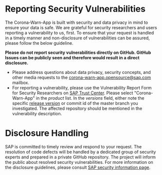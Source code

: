 # Reporting Security Vulnerabilities

The Corona-Warn-App is built with security and data privacy in mind to ensure your data is safe. We are grateful for security researchers and users reporting a vulnerability to us, first. To ensure that your request is handled in a timely manner and non-disclosure of vulnerabilities can be assured, please follow the below guideline.

**Please do not report security vulnerabilities directly on GitHub. GitHub Issues can be publicly seen and therefore would result in a direct disclosure.**

* Please address questions about data privacy, security concepts, and other media requests to the corona-warn-app.opensource@sap.com mailbox.
* For reporting a vulnerability, please use the Vulnerability Report Form for Security Researchers on [SAP Trust Center](https://www.sap.com/about/trust-center/incident-management.html). Please select "Corona-Warn-App" in the _product_ list. In the _versions_ field, either note the specific [release version](https://github.com/corona-warn-app/cwa-server/releases) or commit id of the master branch you investigated. The affected repository should be mentioned in the vulnerability description.

# Disclosure Handling

SAP is committed to timely review and respond to your request. The resolution of code defects will be handled by a dedicated group of security experts and prepared in a private GitHub repository. The project will inform the public about resolved security vulnerabilities. For more information on the disclosure guidelines, please consult [SAP security information page](https://www.sap.com/about/trust-center/security/incident-management.html).
